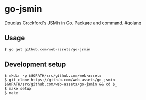 go-jsmin
========

Douglas Crockford's JSMin in Go. Package and command. #golang

## Usage

```
$ go get github.com/web-assets/go-jsmin
```

## Development setup

```
$ mkdir -p $GOPATH/src/github.com/web-assets
$ git clone https://github.com/web-assets/go-jsmin $GOPATH/src/github.com/web-assets/go-jsmin && cd $_
$ make setup
$ make
```

